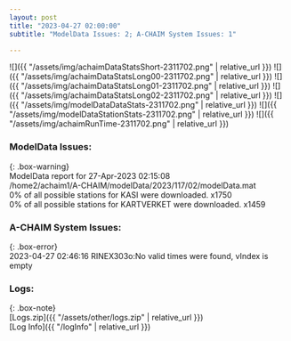 ```yaml
---
layout: post
title: "2023-04-27 02:00:00"
subtitle: "ModelData Issues: 2; A-CHAIM System Issues: 1"

---
```


![]({{ "/assets/img/achaimDataStatsShort-2311702.png" | relative_url }})
![]({{ "/assets/img/achaimDataStatsLong00-2311702.png" | relative_url }})
![]({{ "/assets/img/achaimDataStatsLong01-2311702.png" | relative_url }})
![]({{ "/assets/img/achaimDataStatsLong02-2311702.png" | relative_url }})
![]({{ "/assets/img/modelDataDataStats-2311702.png" | relative_url }})
![]({{ "/assets/img/modelDataStationStats-2311702.png" | relative_url }})
![]({{ "/assets/img/achaimRunTime-2311702.png" | relative_url }})


### ModelData Issues:  
  
{: .box-warning}  
 ModelData report for 27-Apr-2023 02:15:08   
 /home2/achaim1/A-CHAIM/modelData/2023/117/02/modelData.mat   
 0% of all possible stations for KASI were downloaded. x1750   
 0% of all possible stations for KARTVERKET were downloaded. x1459   
  
### A-CHAIM System Issues:  
  
{: .box-error}  
2023-04-27 02:46:16 RINEX303o:No valid times were found, vIndex is empty  

### Logs:  
  
{: .box-note}  
[Logs.zip]({{ "/assets/other/logs.zip" | relative_url }})  
[Log Info]({{ "/logInfo" | relative_url }})  
